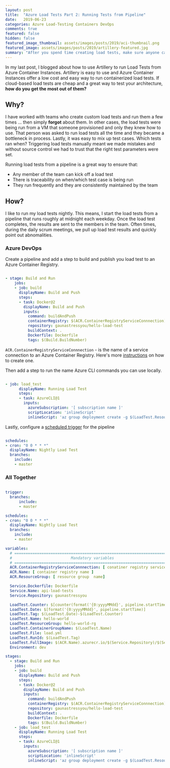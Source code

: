 ```yaml
---
layout: post
title:  "Azure Load Tests Part 2: Running Tests from Pipeline"
date:   2019-06-23 
categories: Azure Load-Testing Containers DevOps
comments: true
featured: false
hidden: false
featured_image_thumbnail: assets/images/posts/2019/aci-thumbnail.png
featured_image: assets/images/posts/2019/artillery-featured.jpg
summary: "After you spend time creating load tests, make sure anyone can run them."
---
```


In my last post, I blogged about how to use Artillery to run Load Tests from Azure Container Instances. Artillery is easy to use and Azure Container Instances offer a low cost and easy way to run containerized load tests. If cloud-based load tests are cheap and a great way to test your architecture, **how do you get the most out of them?**

<!--more-->

## Why?

I have worked with teams who create custom load tests and run them a few times ... then simply **forgot** about them. In other cases, the load tests were being run from a VM that someone provisioned and only they knew how to use. That person was asked to run load tests all the time and they became a bottleneck in process. Lastly, it was easy to mix up test cases. Which tests ran when? Triggering load tests manually meant we made mistakes and without source control we had to trust that the right test parameters were set.

Running load tests from a pipeline is a great way to ensure that:
- Any member of the team can kick off a load test
- There is traceability on when/which test case is being run
- They run frequently and they are consistently maintained by the team

## How?

I like to run my load tests nightly. This means, I start the load tests from a pipeline that runs roughly at midnight each weekday. Once the load test completes, the results are sent to the members in the team. Often times, during the daily scrum meetings, we pull up load test results and quickly point out abnomalities. 

### Azure DevOps

Create a pipeline and add a step to build and publish you load test to an Azure Container Registry. 

``` yaml

- stage: Build and Run
    jobs:
    - job: build
      displayName: Build and Push
      steps:
      - task: Docker@2
        displayName: Build and Push
        inputs:
          command: buildAndPush
          containerRegistry: $(ACR.ContainerRegistryServiceConnnection)
          repository: gaunastressyou/hello-load-test
          buildContext: .
          Dockerfile: Dockerfile
          tags: $(Build.BuildNumber)

```

`ACR.ContainerRegistryServiceConnnection` - is the name of a service connection to an Azure Container Registry. Here's more [instructions](https://docs.microsoft.com/en-us/azure/devops/pipelines/library/service-endpoints?view=azure-devops&tabs=yaml#sep-docreg) on how to create one.

Then add a step to run the name Azure CLI commands you can use locally.

``` yaml

- job: load_test
      displayName: Running Load Test
      steps:
      - task: AzureCLI@1
        inputs:
          azureSubscription: '[ subscription name ]'
          scriptLocation: 'inlineScript'
          inlineScript: 'az group deployment create -g $(LoadTest.ResourceGroup)-n $(LoadTest.ContainerGroupName) --template-file armdeploy.json --parameters loadTestName=$(LoadTest.Name) artillery-environment=$(Environment) artillery-file=$(LoadTest.File) image=$(LoadTest.FullImage) acrName=$(ACR.Name) acrResourceGroup=$(ACR.ResourceGroup) timeStamp=$(LoadTest.RunId)'

```

Lastly, configure a [scheduled trigger](https://docs.microsoft.com/en-us/azure/devops/pipelines/build/triggers?view=azure-devops&tabs=yaml#scheduled-triggers) for the pipeline

``` yaml

schedules:
- cron: "0 0 * * *"
  displayName: Nightly Load Test
  branches:
    include:
    - master

```

### All Together

``` yaml

trigger:
  branches:
      include:
      - master

schedules:
- cron: "0 0 * * *"
  displayName: Nightly Load Test
  branches:
    include:
    - master

variables:
  # ========================================================================
  #                          Mandatory variables 
  # ========================================================================
  ACR.ContainerRegistryServiceConnnection: [ conatiner registry service connection name ]
  ACR.Name: [ container registry name ]
  ACR.ResourceGroup: [ resource group  name]

  Service.Dockerfile: Dockerfile
  Service.Name: api-load-tests
  Service.Repository: gaunastressyou

  LoadTest.Counter: $[counter(format('{0:yyyyMMdd}', pipeline.startTime), 0)]
  LoadTest.Date: $[format('{0:yyyyMMdd}', pipeline.startTime)]
  LoadTest.Tag: $(LoadTest.Date)-$(LoadTest.Counter)
  LoadTest.Name: hello-world
  LoadTest.ResourceGroup: hello-world-rg
  LoadTest.ContainerGroupName: $(LoadTest.Name)
  LoadTest.File: load.yml
  LoadTest.RunId: $(LoadTest.Tag)
  LoadTest.FullImage: $(ACR.Name).azurecr.io/$(Service.Repository)/$(Service.Name):$(Build.BuildNumber)
  Environment: dev

stages:
  - stage: Build and Run
    jobs:
    - job: build
      displayName: Build and Push
      steps:
      - task: Docker@2
        displayName: Build and Push
        inputs:
          command: buildAndPush
          containerRegistry: $(ACR.ContainerRegistryServiceConnnection)
          repository: gaunastressyou/hello-load-test
          buildContext: .
          Dockerfile: Dockerfile
          tags: $(Build.BuildNumber)
    - job: load_test
      displayName: Running Load Test
      steps:
      - task: AzureCLI@1
        inputs:
          azureSubscription: '[ subscription name ]'
          scriptLocation: 'inlineScript'
          inlineScript: 'az group deployment create -g $(LoadTest.ResourceGroup)-n $(LoadTest.ContainerGroupName) --template-file armdeploy.json --parameters loadTestName=$(LoadTest.Name) artillery-environment=$(Environment) artillery-file=$(LoadTest.File) image=$(LoadTest.FullImage) acrName=$(ACR.Name) acrResourceGroup=$(ACR.ResourceGroup) timeStamp=$(LoadTest.RunId)'

```

